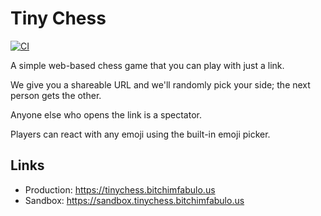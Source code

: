 # Tiny Chess

[![CI](https://github.com/dustywusty/tinychess/actions/workflows/ci.yml/badge.svg)](https://github.com/dustywusty/tinychess/actions/workflows/ci.yml)

A simple web-based chess game that you can play with just a link.

We give you a shareable URL and we'll randomly pick your side; the next person gets the other.

Anyone else who opens the link is a spectator.

Players can react with any emoji using the built-in emoji picker.

## Links

- Production: https://tinychess.bitchimfabulo.us
- Sandbox: https://sandbox.tinychess.bitchimfabulo.us
